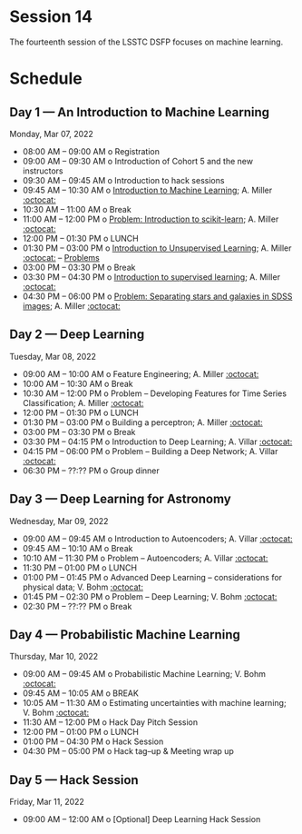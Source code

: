 # Session 14

The fourteenth session of the LSSTC DSFP focuses on machine learning.

# Schedule


## Day 1 — An Introduction to Machine Learning

Monday, Mar 07, 2022

 * 08:00 AM – 09:00 AM  o  Registration
 * 09:00 AM – 09:30 AM  o  Introduction of Cohort 5 and the new instructors
 * 09:30 AM – 09:45 AM  o  Introduction to hack sessions
 * 09:45 AM – 10:30 AM  o  [Introduction to Machine Learning](Day1/IntroductionToMachineLearning.ipynb); A. Miller [:octocat:](https://github.com/adamamiller)
 * 10:30 AM – 11:00 AM  o  Break
 * 11:00 AM – 12:00 PM  o  [Problem: Introduction to scikit-learn](Day1/IntroToScikitLearn.ipynb); A. Miller [:octocat:](https://github.com/adamamiller)
 * 12:00 PM – 01:30 PM  o  LUNCH
 * 01:30 PM – 03:00 PM  o  [Introduction to Unsupervised Learning](Day1/IntroductionToUnsupervisedLearning.ipynb); A. Miller [:octocat:](https://github.com/adamamiller) – [Problems](Day1/Clustering.ipynb)
 * 03:00 PM – 03:30 PM  o  Break
 * 03:30 PM – 04:30 PM  o [Introduction to supervised learning](Day1/IntroductionToSupervisedMachineLearning.ipynb); A. Miller [:octocat:](https://github.com/adamamiller)
 * 04:30 PM – 06:00 PM  o  [Problem: Separating stars and galaxies in SDSS images](Day1/SeparatingStarsAndGalaxies.ipynb); A. Miller [:octocat:](https://github.com/adamamiller)

## Day 2 — Deep Learning

Tuesday, Mar 08, 2022

 * 09:00 AM – 10:00 AM  o Feature Engineering; A. Miller [:octocat:](https://github.com/adamamiller)
 * 10:00 AM – 10:30 AM  o  Break
 * 10:30 AM – 12:00 PM  o  Problem – Developing Features for Time Series Classification; A. Miller [:octocat:](https://github.com/adamamiller)
 * 12:00 PM – 01:30 PM  o  LUNCH
 * 01:30 PM – 03:00 PM  o  Building a perceptron; A. Miller [:octocat:](https://github.com/adamamiller)
 * 03:00 PM – 03:30 PM  o  Break
 * 03:30 PM – 04:15 PM  o  Introduction to Deep Learning; A. Villar [:octocat:](https://github.com/villrv)
 * 04:15 PM – 06:00 PM  o  Problem – Building a Deep Network; A. Villar [:octocat:](https://github.com/villrv)
 * 06:30 PM – ??:?? PM  o  Group dinner


## Day 3 — Deep Learning for Astronomy

Wednesday, Mar 09, 2022

 * 09:00 AM – 09:45 AM  o  Introduction to Autoencoders; A. Villar [:octocat:](https://github.com/villrv)
 * 09:45 AM – 10:10 AM  o  Break
 * 10:10 AM – 11:30 PM  o  Problem – Autoencoders; A. Villar [:octocat:](https://github.com/villrv)
 * 11:30 PM – 01:00 PM  o  LUNCH
 * 01:00 PM – 01:45 PM  o  Advanced Deep Learning – considerations for physical data; V. Bohm [:octocat:](https://github.com/VMBoehm)
 * 01:45 PM – 02:30 PM  o  Problem – Deep Learning; V. Bohm [:octocat:](https://github.com/VMBoehm)
 * 02:30 PM – ??:?? PM  o  Break
 
## Day 4 — Probabilistic Machine Learning

Thursday, Mar 10, 2022

 * 09:00 AM – 09:45 AM  o  Probabilistic Machine Learning; V. Bohm [:octocat:](https://github.com/VMBoehm)
 * 09:45 AM – 10:05 AM  o  BREAK
 * 10:05 AM – 11:30 AM  o  Estimating uncertainties with machine learning; V. Bohm [:octocat:](https://github.com/VMBoehm)
 * 11:30 AM – 12:00 PM  o  Hack Day Pitch Session
 * 12:00 PM – 01:00 PM  o  LUNCH
 * 01:00 PM – 04:30 PM  o  Hack Session
 * 04:30 PM – 05:00 PM  o  Hack tag–up & Meeting wrap up
 
## Day 5 — Hack Session

Friday, Mar 11, 2022

 * 09:00 AM – 12:00 AM  o  [Optional] Deep Learning Hack Session
